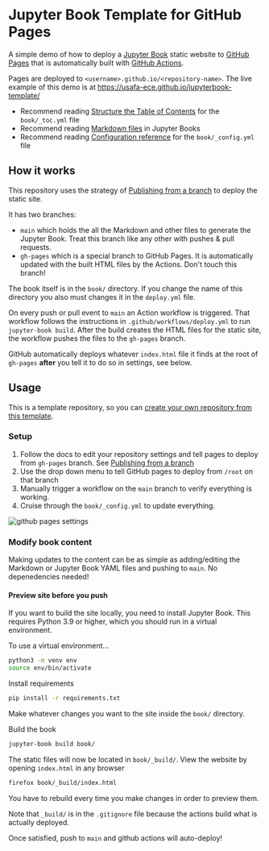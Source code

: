 # Jupyter Book Template for GitHub Pages

A simple demo of how to deploy a [Jupyter Book](https://jupyterbook.org/en/stable/intro.html) static website to [GitHub Pages](https://docs.github.com/en/pages/getting-started-with-github-pages/about-github-pages) that is automatically built with [GitHub Actions](https://docs.github.com/en/actions).

Pages are deployed to `<username>.github.io/<repository-name>`. The live example of this demo is at https://usafa-ece.github.io/jupyterbook-template/

- Recommend reading [Structure the Table of Contents](https://jupyterbook.org/en/stable/structure/toc.html) for the `book/_toc.yml` file
- Recommend reading [Markdown files](https://jupyterbook.org/en/stable/file-types/markdown.html) in Jupyter Books
- Recommend reading [Configuration reference](https://jupyterbook.org/en/stable/customize/config.html) for the `book/_config.yml` file

## How it works

This repository uses the strategy of [Publishing from a branch](https://docs.github.com/en/pages/getting-started-with-github-pages/configuring-a-publishing-source-for-your-github-pages-site#publishing-from-a-branch) to deploy the static site.

It has two branches:

- `main` which holds the all the Markdown and other files to generate the Jupyter Book. Treat this branch like any other with pushes & pull requests.
- `gh-pages` which is a special branch to GitHub Pages. It is automatically updated with the built HTML files by the Actions. Don't touch this branch!

The book itself is in the `book/` directory. If you change the name of this directory you also must changes it in the `deploy.yml` file.

On every push or pull event to `main` an Action workflow is triggered.
That workflow follows the instructions in `.github/workflows/deploy.yml` to run `jupyter-book build`. After the build creates the HTML files for the static site, the workflow pushes the files to the `gh-pages` branch.

GitHub automatically deploys whatever `index.html` file it finds at the root of `gh-pages` **after** you tell it to do so in settings, see below.

## Usage

This is a template repository, so you can [create your own repository from this template](https://docs.github.com/en/repositories/creating-and-managing-repositories/creating-a-repository-from-a-template#creating-a-repository-from-a-template).

### Setup

1. Follow the docs to edit your repository settings and tell pages to deploy from `gh-pages` branch. See [Publishing from a branch](https://docs.github.com/en/pages/getting-started-with-github-pages/configuring-a-publishing-source-for-your-github-pages-site#publishing-from-a-branch)
2. Use the drop down menu to tell GitHub pages to deploy from `/root` on that branch
3. Manually trigger a workflow on the `main` branch to verify everything is working.
4. Cruise through the `book/_config.yml` to update everything.

![github pages settings](https://user-images.githubusercontent.com/6315292/208469724-203ad297-d4b0-4205-88a3-33988e3d4889.png)

### Modify book content

Making updates to the content can be as simple as adding/editing the Markdown or Jupyter Book YAML files and pushing to `main`. No depenedencies needed!

#### Preview site before you push

If you want to build the site locally, you need to install Jupyter Book.
This requires Python 3.9 or higher, which you should run in a virtual environment.

To use a virtual environment...

```bash
python3 -m venv env
source env/bin/activate
```

Install requirements

```bash
pip install -r requirements.txt
```

Make whatever changes you want to the site inside the `book/` directory.

Build the book

```bash
jupyter-book build book/
```

The static files will now be located in `book/_build/`. View the website by opening `index.html` in any browser

```bash
firefox book/_build/index.html
```

You have to rebuild every time you make changes in order to preview them.

Note that `_build/` is in the `.gitignore` file because the actions build what is actually deployed.

Once satisfied, push to `main` and github actions will auto-deploy!
